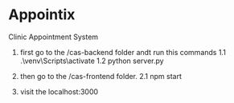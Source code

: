 # Appointix
Clinic Appointment System

1. first go to the /cas-backend folder andt run this commands
  1.1 .\venv\Scripts\activate
  1.2 python server.py

2. then go to the /cas-frontend folder.
  2.1 npm start

3. visit the localhost:3000
